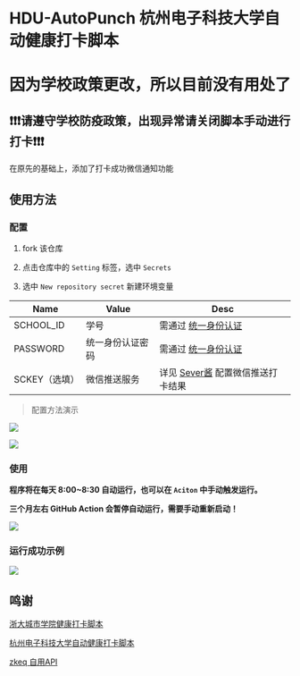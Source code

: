 # HDU-AutoPunch 杭州电子科技大学自动健康打卡脚本

# 因为学校政策更改，所以目前没有用处了

## ❗❗❗请遵守学校防疫政策，出现异常请关闭脚本手动进行打卡❗❗❗

在原先的基础上，添加了打卡成功微信通知功能

## 使用方法

### 配置

1. fork 该仓库

2. 点击仓库中的 `Setting` 标签，选中 `Secrets`

3. 选中 `New repository secret` 新建环境变量

| Name          | Value            | Desc                                                       |
| ------------- | ---------------- | ---------------------------------------------------------- |
| SCHOOL_ID     | 学号             | 需通过 [统一身份认证](https://cas.hdu.edu.cn/cas/login)    |
| PASSWORD      | 统一身份认证密码 | 需通过 [统一身份认证](https://cas.hdu.edu.cn/cas/login)    |
| SCKEY（选填） | 微信推送服务     | 详见 [Sever酱](https://sct.ftqq.com/) 配置微信推送打卡结果 |

> 配置方法演示

![](./assets/create_secret.png)

![](./assets/new.png)

### 使用

**程序将在每天 8:00~8:30 自动运行，也可以在 `Aciton` 中手动触发运行。**

**三个月左右 GitHub Action 会暂停自动运行，需要手动重新启动！**

![](./assets/run.png)

### 运行成功示例
![](./assets/success.png)

## 鸣谢

[浙大城市学院健康打卡脚本](https://github.com/chansyawn/zucc-auto-check)

[杭州电子科技大学自动健康打卡脚本](https://github.com/Eanya-Tonic/HDU-Health_checkin)

[zkeq 自用API](https://github.com/zkeq/icodeq-api)

